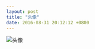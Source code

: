```yaml
---
layout: post
title: "头像"
date: 2016-08-31 20:12:12 +0800
---
```

![头像](https://raw.githubusercontent.com/qiuhaidong/qiuhaidong.github.com/source/source/images/%E5%A4%A7%E8%83%A1%E5%AD%90%E5%A4%B4%E5%83%8F.jpg)
